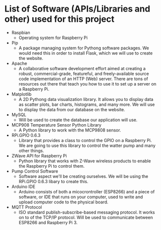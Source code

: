 # List of Software (APIs/Libraries and other) used for this project

* Raspbian
	* Operating system for Raspberry Pi
* Pip
	* A package managing system for Pythong software packages. We would need this in order to install Flask, which we will use to create the website.
* Apache
	* A collaborative software development effort aimed at creating a robust, commercial-grade, featureful, and freely-available source code implementation of an HTTP (Web) server. There are tons of resources out there that teach you how to use it to set up a server on a Raspberry Pi. 
* Matplotlib
	* A 2D Pythong data visualization library. It allows you to display data as scatter plots, bar charts, histograms, and many more. We will use to display the data from our database on the website.
* MySQL
	* Will be used to create the database our application will use.
* MCP908 Temperature Sensor Python Library
	* A Python library to work with the MCP9808 sensor.
* RPi.GPIO 0.6.3
	* Library that provides a class to control the GPIO on a Raspberry Pi. We are going to use this library to control the watter pump and many other things.
* ZWave API for Raspberry Pi
	* Python library that works with Z-Wave wireless products to enable the Raspberry Pi to control them.
* Pump Control Software
	* Software aspect we'll be creating ourselves. We will be using the RPi.GPIO 0.6.3 libary to create this.
* Arduino IDE
	* Arduino consists of both a micocrontroller (ESP8266) and a piece of software, or IDE that runs on your computer, used to write and upload computer code to the physical board.
* MQTT Protocol
	* ISO standard publish-subscribe-based messaging protocol. It works on to of the TCP/IP protocol. Will be used to communicate between ESP8266 and Raspberry Pi 3.
